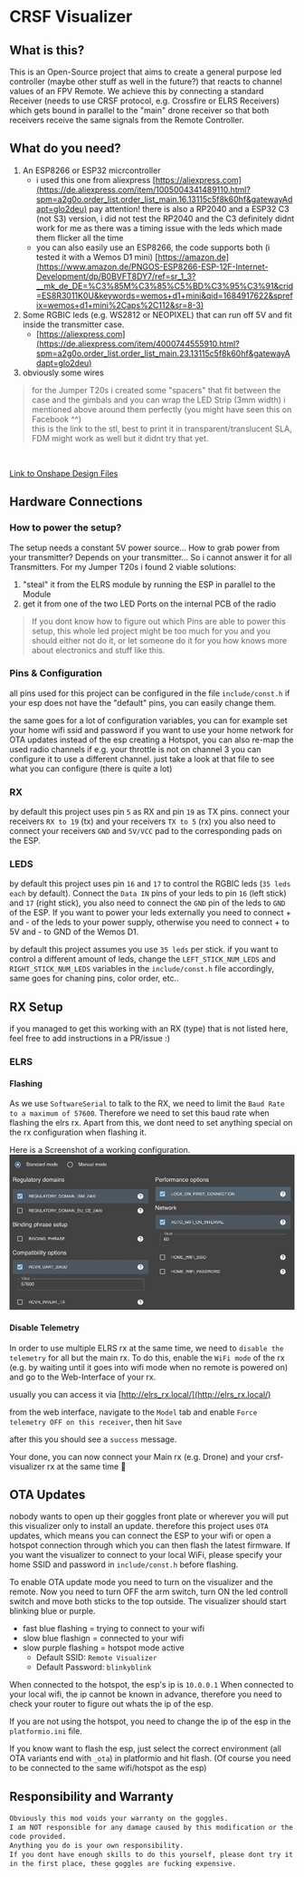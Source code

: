 # CRSF Visualizer

## What is this?
This is an Open-Source project that aims to create a general purpose led controller (maybe other stuff as well in the future?) that reacts to channel values of an FPV Remote.
We achieve this by connecting a standard Receiver (needs to use CRSF protocol, e.g. Crossfire or ELRS Receivers) which gets bound in parallel to the "main" drone receiver so that both receivers receive the same signals from the Remote Controller.

## What do you need?
1. An ESP8266 or ESP32 micrcontroller
    - i used this one from aliexpress [https://aliexpress.com](https://de.aliexpress.com/item/1005004341489110.html?spm=a2g0o.order_list.order_list_main.16.13115c5f8k60hf&gatewayAdapt=glo2deu) pay attention! there is also a RP2040 and a ESP32 C3 (not S3) version, i did not test the RP2040 and the C3 definitely didnt work for me as there was a timing issue with the leds which made them flicker all the time
    - you can also easily use an ESP8266, the code supports both (i tested it with a Wemos D1 mini) [https://amazon.de](https://www.amazon.de/PNGOS-ESP8266-ESP-12F-Internet-Development/dp/B0BVFT8DY7/ref=sr_1_3?__mk_de_DE=%C3%85M%C3%85%C5%BD%C3%95%C3%91&crid=ES8R3011K0U&keywords=wemos+d1+mini&qid=1684917622&sprefix=wemos+d1+mini%2Caps%2C112&sr=8-3)
2. Some RGBIC leds (e.g. WS2812 or NEOPIXEL) that can run off 5V and fit inside the transmitter case.
    - [https://aliexpress.com](https://de.aliexpress.com/item/4000744555910.html?spm=a2g0o.order_list.order_list_main.23.13115c5f8k60hf&gatewayAdapt=glo2deu)
3. obviously some wires

> for the Jumper T20s i created some "spacers" that fit between the case and the gimbals and you can wrap the LED Strip (3mm width) i mentioned above around them perfectly (you might have seen this on Facebook ^^) <br />
this is the link to the stl, best to print it in transparent/translucent SLA, FDM might work as well but it didnt try that yet.
<br />

[Link to Onshape Design Files](https://cad.onshape.com/documents/9372b4ba1ccb6604f519de5e/w/c26dfce37e630742c9b69cd2/e/3f6f92aa5e4e4860853a745e?renderMode=0&uiState=658f0b8872334c18f213bce2)


## Hardware Connections

### How to power the setup?
The setup needs a constant 5V power source... How to grab power from your transmitter? Depends on your transmitter... So i cannot answer it for all Transmitters.
For my Jumper T20s i found 2 viable solutions:

1. "steal" it from the ELRS module by running the ESP in parallel to the Module
2. get it from one of the two LED Ports on the internal PCB of the radio

> If you dont know how to figure out which Pins are able to power this setup, this whole led project might be too much for you and you should either not do it, or let someone do it for you how knows more about electronics and stuff like this.

### Pins & Configuration
all pins used for this project can be configured in the file `include/const.h`
if your esp does not have the "default" pins, you can easily change them.

the same goes for a lot of configuration variables,
you can for example set your home wifi ssid and password if you want to use your home network for OTA updates instead of the esp creating a Hotspot, you can also re-map the used radio channels if e.g. your throttle is not on channel 3 you can configure it to use a different channel.
just take a look at that file to see what you can configure (there is quite a lot)

### RX
by default this project uses pin `5` as RX and pin `19` as TX pins.
connect your receivers `RX to 19` (tx)
and your receivers `TX to 5` (rx)
you also need to connect your receivers `GND` and `5V/VCC` pad to the corresponding pads on the ESP.

### LEDS
by default this project uses pin `16` and `17` to control the RGBIC leds (`35 leds each` by default).
Connect the `Data IN` pins of your leds to pin `16` (left stick) and `17` (right stick),
you also need to connect the `GND` pin of the leds to `GND` of the ESP.
If you want to power your leds externally you need to connect + and - of the leds to your power supply,
otherwise you need to connect + to 5V and - to GND of the Wemos D1.

by default this project assumes you use `35 leds` per stick.
if you want to control a different amount of leds, change the `LEFT_STICK_NUM_LEDS` and `RIGHT_STICK_NUM_LEDS` variables in the `include/const.h` file accordingly, same goes for chaning pins, color order, etc..

## RX Setup
if you managed to get this working with an RX (type) that is not listed here, feel free to add instructions in a PR/issue :) 

### ELRS

#### Flashing
As we use `SoftwareSerial` to talk to the RX, we need to limit the `Baud Rate to a maximum of 57600`.
Therefore we need to set this baud rate when flashing the elrs rx.
Apart from this, we dont need to set anything special on the rx configuration when flashing it.

Here is a Screenshot of a working configuration.
![Screenshot of ELRS Configurator](./images/rx-setup/elrs/configurator-config.jpg)

#### Disable Telemetry
In order to use multiple ELRS rx at the same time, we need to `disable the telemetry` for all but the main rx.
To do this, enable the `WiFi mode` of the rx (e.g. by waiting until it goes into wifi mode when no remote is powered on) and go to the Web-Interface of your rx.

usually you can access it via [http://elrs_rx.local/](http://elrs_rx.local/)

from the web interface, navigate to the `Model` tab and enable `Force telemetry OFF on this receiver`,
then hit `Save`

after this you should see a `success` message.

Your done, you can now connect your Main rx (e.g. Drone) and your crsf-visualizer rx at the same time 🎉

## OTA Updates
nobody wants to open up their goggles front plate or wherever you will put this visualizer only to install an update.
therefore this project uses `OTA` updates, which means you can connect the ESP to your wifi or open a hotspot connection through which you can then flash the latest firmware.
If you want the visualizer to connect to your local WiFi, please specify your home SSID and password in `include/const.h` before flashing.

To enable OTA update mode you need to turn on the visualizer and the remote.
Now you need to turn OFF the arm switch, turn ON the led controll switch and move both sticks to the top outside.
The visualizer should start blinking blue or purple.

- fast blue flashing = trying to connect to your wifi
- slow blue flashign = connected to your wifi
- slow purple flashing = hotspot mode active
    - Default SSID: `Remote Visualizer`
    - Default Password: `blinkyblink`

When connected to the hotspot, the esp's ip is `10.0.0.1`
When connected to your local wifi, the ip cannot be known in advance, therefore you need to check your router to figure out whats the ip of the esp.

If you are not using the hotspot, you need to change the ip of the esp in the `platformio.ini` file.

If you know want to flash the esp, just select the correct environment (all OTA variants end with `_ota`) in platformio and hit flash. (Of course you need to be connected to the same wifi/hotspot as the esp)

## Responsibility and Warranty

    Obviously this mod voids your warranty on the goggles.
    I am NOT responsible for any damage caused by this modification or the code provided.
    Anything you do is your own responsibility.
    If you dont have enough skills to do this yourself, please dont try it in the first place, these goggles are fucking expensive.